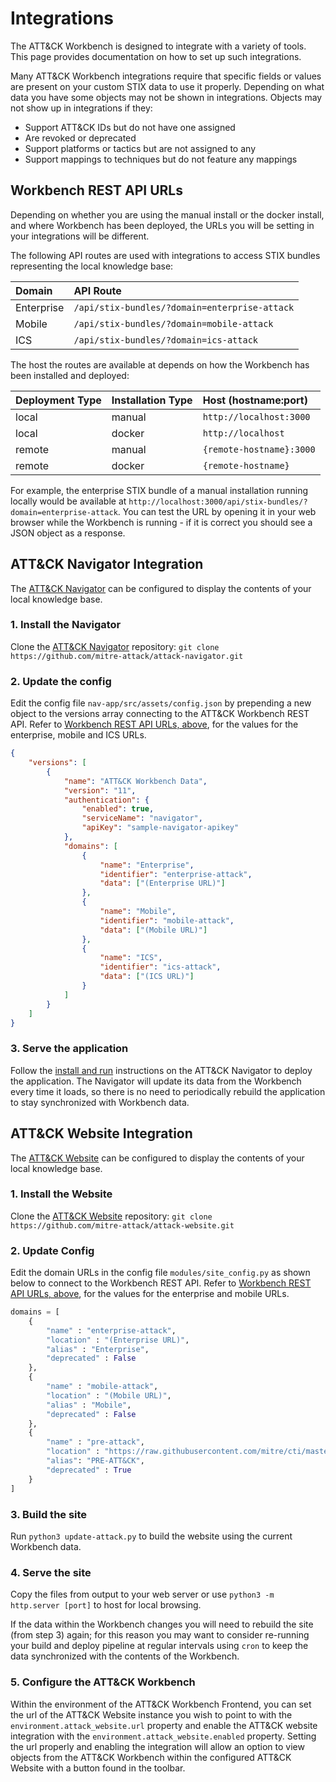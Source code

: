 # Integrations

The ATT&CK Workbench is designed to integrate with a variety of tools. This page provides documentation on how to set up such integrations.

Many ATT&CK Workbench integrations require that specific fields or values are present on your custom STIX data to use it properly. Depending on what data you have some objects may not be shown in integrations. Objects may not show up in integrations if they:

-   Support ATT&CK IDs but do not have one assigned
-   Are revoked or deprecated
-   Support platforms or tactics but are not assigned to any
-   Support mappings to techniques but do not feature any mappings

## Workbench REST API URLs

Depending on whether you are using the manual install or the docker install, and where Workbench has been deployed, the URLs you will be setting in your integrations will be different.

The following API routes are used with integrations to access STIX bundles representing the local knowledge base:

| Domain     | API Route                                     |
| :--------- | :-------------------------------------------- |
| Enterprise | `/api/stix-bundles/?domain=enterprise-attack` |
| Mobile     | `/api/stix-bundles/?domain=mobile-attack`     |
| ICS        | `/api/stix-bundles/?domain=ics-attack`        |

The host the routes are available at depends on how the Workbench has been installed and deployed:

| Deployment Type | Installation Type | Host (hostname:port)     |
| :-------------- | :---------------- | :----------------------- |
| local           | manual            | `http://localhost:3000`  |
| local           | docker            | `http://localhost`       |
| remote          | manual            | `{remote-hostname}:3000` |
| remote          | docker            | `{remote-hostname}`      |

For example, the enterprise STIX bundle of a manual installation running locally would be available at `http://localhost:3000/api/stix-bundles/?domain=enterprise-attack`. You can test the URL by opening it in your web browser while the Workbench is running - if it is correct you should see a JSON object as a response.

## ATT&CK Navigator Integration

The [ATT&CK Navigator](https://github.com/mitre-attack/attack-navigator) can be configured to display the contents of your local knowledge base.

### 1. Install the Navigator

Clone the [ATT&CK Navigator](https://github.com/mitre-attack/attack-navigator) repository: `git clone https://github.com/mitre-attack/attack-navigator.git`

### 2. Update the config

Edit the config file `nav-app/src/assets/config.json` by prepending a new object to the versions array connecting to the ATT&CK Workbench REST API. Refer to [Workbench REST API URLs, above](#workbench-rest-api-urls), for the values for the enterprise, mobile and ICS URLs.

```json
{
    "versions": [
        {
            "name": "ATT&CK Workbench Data",
            "version": "11",
            "authentication": {
                "enabled": true,
                "serviceName": "navigator",
                "apiKey": "sample-navigator-apikey"
            },
            "domains": [
                {
                    "name": "Enterprise",
                    "identifier": "enterprise-attack",
                    "data": ["(Enterprise URL)"]
                },
                {
                    "name": "Mobile",
                    "identifier": "mobile-attack",
                    "data": ["(Mobile URL)"]
                },
                {
                    "name": "ICS",
                    "identifier": "ics-attack",
                    "data": ["(ICS URL)"]
                }
            ]
        }
    ]
}
```

### 3. Serve the application

Follow the [install and run](https://github.com/mitre-attack/attack-navigator#install-and-run) instructions on the ATT&CK Navigator to deploy the application. The Navigator will update its data from the Workbench every time it loads, so there is no need to periodically rebuild the application to stay synchronized with Workbench data.

## ATT&CK Website Integration

The [ATT&CK Website](https://github.com/mitre-attack/attack-website) can be configured to display the contents of your local knowledge base.

### 1. Install the Website

Clone the [ATT&CK Website](https://github.com/mitre-attack/attack-website) repository: `git clone https://github.com/mitre-attack/attack-website.git`

### 2. Update Config

Edit the domain URLs in the config file `modules/site_config.py` as shown below to connect to the Workbench REST API. Refer to [Workbench REST API URLs, above](#workbench-rest-api-urls), for the values for the enterprise and mobile URLs.

```python
domains = [
    {
        "name" : "enterprise-attack",
        "location" : "(Enterprise URL)",
        "alias" : "Enterprise",
        "deprecated" : False
    },
    {
        "name" : "mobile-attack",
        "location" : "(Mobile URL)",
        "alias" : "Mobile",
        "deprecated" : False
    },
    {
        "name" : "pre-attack",
        "location" : "https://raw.githubusercontent.com/mitre/cti/master/pre-attack/pre-attack.json",
        "alias": "PRE-ATT&CK",
        "deprecated" : True
    }
]
```

### 3. Build the site

Run `python3 update-attack.py` to build the website using the current Workbench data.

### 4. Serve the site

Copy the files from output to your web server or use `python3 -m http.server [port]` to host for local browsing.

If the data within the Workbench changes you will need to rebuild the site (from step 3) again; for this reason you may want to consider re-running your build and deploy pipeline at regular intervals using `cron` to keep the data synchronized with the contents of the Workbench.

### 5. Configure the ATT&CK Workbench
Within the environment of the ATT&CK Workbench Frontend, you can set the url of the ATT&CK Website instance you wish to point to with the `environment.attack_website.url` property and enable the ATT&CK website integration with the `environment.attack_website.enabled` property.  Setting the url properly and enabling the integration will allow an option to view objects from the ATT&CK Workbench within the configured ATT&CK Website with a button found in the toolbar.
